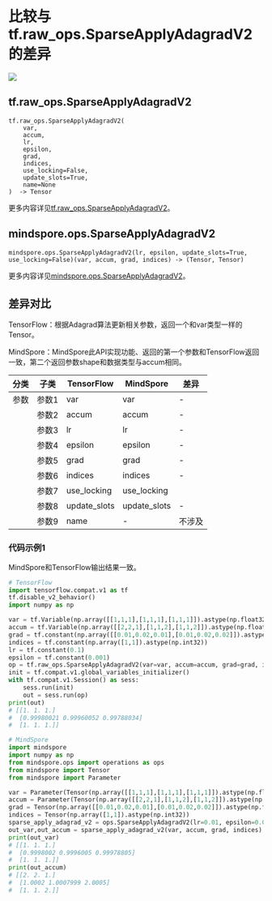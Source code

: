 # 比较与tf.raw_ops.SparseApplyAdagradV2的差异

<a href="https://gitee.com/mindspore/docs/blob/r2.1/docs/mindspore/source_zh_cn/note/api_mapping/tensorflow_diff/SparseApplyAdagradV2.md" target="_blank"><img src="https://mindspore-website.obs.cn-north-4.myhuaweicloud.com/website-images/r2.1/resource/_static/logo_source.png"></a>

## tf.raw_ops.SparseApplyAdagradV2

```text
tf.raw_ops.SparseApplyAdagradV2(
    var,
    accum,
    lr,
    epsilon,
    grad,
    indices,
    use_locking=False,
    update_slots=True,
    name=None
)  -> Tensor
```

更多内容详见[tf.raw_ops.SparseApplyAdagradV2](https://tensorflow.google.cn/versions/r2.6/api_docs/python/tf/raw_ops/SparseApplyAdagradV2)。

## mindspore.ops.SparseApplyAdagradV2

```text
mindspore.ops.SparseApplyAdagradV2(lr, epsilon, update_slots=True, use_locking=False)(var, accum, grad, indices) -> (Tensor, Tensor)
```

更多内容详见[mindspore.ops.SparseApplyAdagradV2](https://www.mindspore.cn/docs/zh-CN/r2.1/api_python/ops/mindspore.ops.SparseApplyAdagradV2.html)。

## 差异对比

TensorFlow：根据Adagrad算法更新相关参数，返回一个和var类型一样的Tensor。

MindSpore：MindSpore此API实现功能、返回的第一个参数和TensorFlow返回一致，第二个返回参数shape和数据类型与accum相同。

| 分类 | 子类 |TensorFlow | MindSpore | 差异 |
| --- | --- | --- | --- |---|
|参数 | 参数1 | var | var         | -   |
|  | 参数2 | accum       | accum          | - |
|  | 参数3 | lr       | lr         | - |
|  | 参数4 | epsilon       | epsilon          | - |
|  | 参数5 | grad       | grad         | - |
|  | 参数6 | indices       | indices          | - |
| | 参数7 | use_locking | use_locking      | |
|  | 参数8 | update_slots       | update_slots         | - |
| | 参数9 | name | -           | 不涉及 |

### 代码示例1

MindSpore和TensorFlow输出结果一致。

```python
# TensorFlow
import tensorflow.compat.v1 as tf
tf.disable_v2_behavior()
import numpy as np

var = tf.Variable(np.array([[1,1,1],[1,1,1],[1,1,1]]).astype(np.float32))
accum = tf.Variable(np.array([[2,2,1],[1,1,2],[1,1,2]]).astype(np.float32))
grad = tf.constant(np.array([[0.01,0.02,0.01],[0.01,0.02,0.02]]).astype(np.float32))
indices = tf.constant(np.array([1,1]).astype(np.int32))
lr = tf.constant(0.1)
epsilon = tf.constant(0.001)
op = tf.raw_ops.SparseApplyAdagradV2(var=var, accum=accum, grad=grad, indices=indices, lr=lr, epsilon=epsilon)
init = tf.compat.v1.global_variables_initializer()
with tf.compat.v1.Session() as sess:
    sess.run(init)
    out = sess.run(op)
print(out)
# [[1. 1. 1.]
#  [0.99980021 0.99960052 0.99788034]
#  [1. 1. 1.]]

# MindSpore
import mindspore
import numpy as np
from mindspore.ops import operations as ops
from mindspore import Tensor
from mindspore import Parameter

var = Parameter(Tensor(np.array([[1,1,1],[1,1,1],[1,1,1]]).astype(np.float32)), name="var")
accum = Parameter(Tensor(np.array([[2,2,1],[1,1,2],[1,1,2]]).astype(np.float32)), name="accum")
grad = Tensor(np.array([[0.01,0.02,0.01],[0.01,0.02,0.02]]).astype(np.float32))
indices = Tensor(np.array([1,1]).astype(np.int32))
sparse_apply_adagrad_v2 = ops.SparseApplyAdagradV2(lr=0.01, epsilon=0.001)
out_var,out_accum = sparse_apply_adagrad_v2(var, accum, grad, indices)
print(out_var)
# [[1. 1. 1.]
#  [0.9998002 0.9996005 0.99978805]
#  [1. 1. 1.]]
print(out_accum)
# [[2. 2. 1.]
#  [1.0002 1.0007999 2.0005]
#  [1. 1. 2.]]

```
